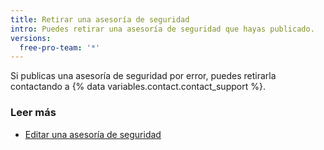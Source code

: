 ```yaml
---
title: Retirar una asesoría de seguridad
intro: Puedes retirar una asesoría de seguridad que hayas publicado.
versions:
  free-pro-team: '*'
---
```


Si publicas una asesoría de seguridad por error, puedes retirarla contactando a {% data variables.contact.contact_support %}.

### Leer más

- [Editar una asesoría de seguridad](/github/managing-security-vulnerabilities/editing-a-security-advisory)
